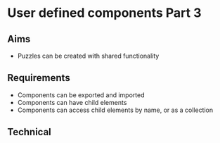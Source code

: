 User defined components Part 3
==============================

Aims
----

- Puzzles can be created with shared functionality

Requirements
------------

- Components can be exported and imported
- Components can have child elements
- Components can access child elements by name, or as a collection

Technical
---------


